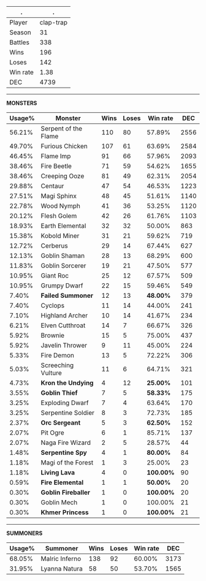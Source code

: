.|.
|-|-
Player|clap-trap
Season|31
Battles|338
Wins|196
Loses|142
Win rate|1.38
DEC|4739

---
**MONSTERS**

Usage%|Monster|Wins|Loses|Win rate|DEC|
-|-|-|-|-|-|
56.21%|Serpent of the Flame|110|80|57.89%|2556|
49.70%|Furious Chicken|107|61|63.69%|2584|
46.45%|Flame Imp|91|66|57.96%|2093|
38.46%|Fire Beetle|71|59|54.62%|1655|
38.46%|Creeping Ooze|81|49|62.31%|2054|
29.88%|Centaur|47|54|46.53%|1223|
27.51%|Magi Sphinx|48|45|51.61%|1140|
22.78%|Wood Nymph|41|36|53.25%|1120|
20.12%|Flesh Golem|42|26|61.76%|1103|
18.93%|Earth Elemental|32|32|50.00%|863|
15.38%|Kobold Miner|31|21|59.62%|719|
12.72%|Cerberus|29|14|67.44%|627|
12.13%|Goblin Shaman|28|13|68.29%|600|
11.83%|Goblin Sorcerer|19|21|47.50%|577|
10.95%|Giant Roc|25|12|67.57%|509|
10.95%|Grumpy Dwarf|22|15|59.46%|549|
7.40%|**Failed Summoner**|12|13|**48.00%**|379|
7.40%|Cyclops|11|14|44.00%|241|
7.10%|Highland Archer|10|14|41.67%|234|
6.21%|Elven Cutthroat|14|7|66.67%|326|
5.92%|Brownie|15|5|75.00%|437|
5.92%|Javelin Thrower|9|11|45.00%|224|
5.33%|Fire Demon|13|5|72.22%|306|
5.03%|Screeching Vulture|11|6|64.71%|321|
4.73%|**Kron the Undying**|4|12|**25.00%**|101|
3.55%|**Goblin Thief**|7|5|**58.33%**|175|
3.25%|Exploding Dwarf|7|4|63.64%|170|
3.25%|Serpentine Soldier|8|3|72.73%|185|
2.37%|**Orc Sergeant**|5|3|**62.50%**|152|
2.07%|Pit Ogre|6|1|85.71%|137|
2.07%|Naga Fire Wizard|2|5|28.57%|44|
1.48%|**Serpentine Spy**|4|1|**80.00%**|84|
1.18%|Magi of the Forest|1|3|25.00%|23|
1.18%|**Living Lava**|4|0|**100.00%**|90|
0.59%|**Fire Elemental**|1|1|**50.00%**|20|
0.30%|**Goblin Fireballer**|1|0|**100.00%**|20|
0.30%|Goblin Mech|1|0|100.00%|21|
0.30%|**Khmer Princess**|1|0|**100.00%**|21|

---
**SUMMONERS**

Usage%|Summoner|Wins|Loses|Win rate|DEC|
-|-|-|-|-|-|
68.05%|Malric Inferno|138|92|60.00%|3173|
31.95%|Lyanna Natura|58|50|53.70%|1565|
